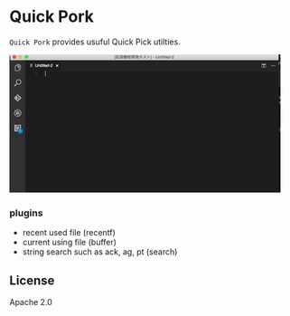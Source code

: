 # Quick Pork

`Quick Pork` provides usuful Quick Pick utilties.

![QuickPork Demo](https://github.com/shirou/quickpork/raw/master/QuickPork.gif)

### plugins

- recent used file (recentf)
- current using file (buffer)
- string search such as ack, ag, pt (search)

## License

Apache 2.0
